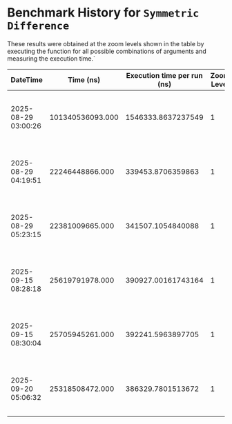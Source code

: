 # Benchmark History for `Symmetric Difference`

These results were obtained at the zoom levels shown in the table by executing the function for all possible combinations of arguments and measuring the execution time.`

| DateTime | Time (ns) | Execution time per run (ns) | Zoom Level | Operation Count | Remarks |
|----------|----------|-----------------------|------------|----------------|--------|
| 2025-08-29 03:00:26 | 101340536093.000 | 1546333.8637237549 | 1 | 65536 | Only voxels with an elevation of zero or higher are considered. |
| 2025-08-29 04:19:51 | 22246448866.000 | 339453.8706359863 | 1 | 65536 | Only voxels with an elevation of zero or higher are considered. |
| 2025-08-29 05:23:15 | 22381009665.000 | 341507.1054840088 | 1 | 65536 | Only voxels with an elevation of zero or higher are considered. |
| 2025-09-15 08:28:18 | 25619791978.000 | 390927.00161743164 | 1 | 65536 | Only voxels with an elevation of zero or higher are considered. |
| 2025-09-15 08:30:04 | 25705945261.000 | 392241.5963897705 | 1 | 65536 | Only voxels with an elevation of zero or higher are considered. |
| 2025-09-20 05:06:32 | 25318508472.000 | 386329.7801513672 | 1 | 65536 | Only voxels with an elevation of zero or higher are considered. |
